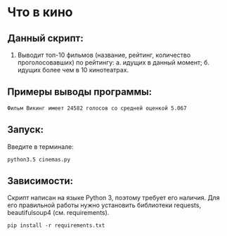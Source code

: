 ﻿# Что в кино

## Данный скрипт:

1. Выводит топ-10 фильмов (название, рейтинг, количество проголосовавших) по рейтингу: 
 а. идущих в данный момент;
 б. идущих более чем в 10 кинотеатрах.

## Примеры выводы программы:

	Фильм Викинг имеет 24582 голосов со средней оценкой 5.067

## Запуск:

Введите в терминале:

    python3.5 cinemas.py

## Зависимости:

Скрипт написан на языке Python 3, поэтому требует его наличия.
Для его правильной работы нужно установить библиотеки requests, beautifulsoup4 (см. requirements).

	pip install -r requirements.txt